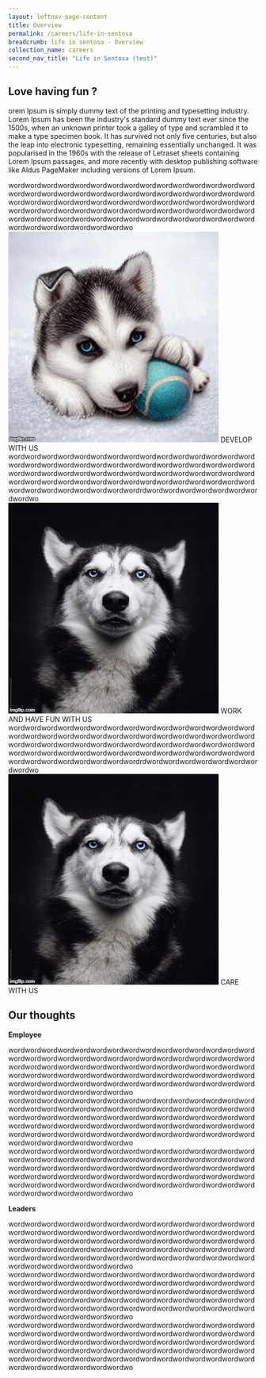 ```yaml
---
layout: leftnav-page-content
title: Overview
permalink: /careers/life-in-sentosa
breadcrumb: life in sentosa - Overview
collection_name: careers
second_nav_title: "Life in Sentosa (test)"
---
```

## Love having fun ?
orem Ipsum is simply dummy text of the printing and typesetting industry. Lorem Ipsum has been the industry's standard dummy text ever since the 1500s, when an unknown printer took a galley of type and scrambled it to make a type specimen book. It has survived not only five centuries, but also the leap into electronic typesetting, remaining essentially unchanged. It was popularised in the 1960s with the release of Letraset sheets containing Lorem Ipsum passages, and more recently with desktop publishing software like Aldus PageMaker including versions of Lorem Ipsum.  

<div class="container">
  <div class="row">
  <div class="col-md-4">
    wordwordwordwordwordwordwordwordwordwordwordwordwordwordwordwordwordwordwordwordwordwordwordwordwordwordwordwordwordwordwordwordwordwordwordwordwordwordwordwordwordwordwordwordwordwordwordwordwordwordwordwordwordwordwordwordwordwordwordwordwordwordwordwordwordwordwordwordwordwordwordwordwordwordwordwordwordwordwordwordwordwordwo

  </div>
  
  <div class="col-md-4">
  <img class="grid-image-1" src="images/test/testimagev1.gif" alt="Flowers in Chania"/>
  <span class="image-text-1">DEVELOP WITH US</span>
 </div>
 
  <div class="col-md-4">
    wordwordwordwordwordwordwordwordwordwordwordwordwordwordwordwordwordwordwordwordwordwordwordwordwordwordwordwordwordwordwordwordwordwordwordwordwordwordwordwordwordwordwordwordwordwordwordwordwordwordwordwordwordwordwordwordwordwordwordwordwordwordwordwordwordwordwordwordrdwordwordwordwordwordwordwordwordwo

  </div>
  </div>
  <div class="row">
  <div class="col-md-4">
<img class="grid-image-2" src="images/test/testimagev2.gif" alt="Flowers in Chania"/>
  <span class="image-text-2">WORK AND HAVE FUN WITH US</span>
 </div>
  
  <div class="col-md-4">
  wordwordwordwordwordwordwordwordwordwordwordwordwordwordwordwordwordwordwordwordwordwordwordwordwordwordwordwordwordwordwordwordwordwordwordwordwordwordwordwordwordwordwordwordwordwordwordwordwordwordwordwordwordwordwordwordwordwordwordwordwordwordwordwordwordwordwordwordrdwordwordwordwordwordwordwordwordwo

  </div>
  
  <div class="col-md-4">
<img class="grid-image-3" src="images/test/testimagev3.gif" alt="Flowers in Chania"/>
  <span class="image-text-3">CARE WITH US</span>
  </div>
  </div>
</div>
  
  
## Our thoughts  
**Employee**

<div class="grid-container-our-thoughts">
  <div class="grid-item-our-thoughts">
    wordwordwordwordwordwordwordwordwordwordwordwordwordwordwordwordwordwordwordwordwordwordwordwordwordwordwordwordwordwordwordwordwordwordwordwordwordwordwordwordwordwordwordwordwordwordwordwordwordwordwordwordwordwordwordwordwordwordwordwordwordwordwordwordwordwordwordwordwordwordwordwordwordwordwordwordwordwordwordwordwordwordwo

  </div>
  <div class="grid-item-our-thoughts">
    wordwordwordwordwordwordwordwordwordwordwordwordwordwordwordwordwordwordwordwordwordwordwordwordwordwordwordwordwordwordwordwordwordwordwordwordwordwordwordwordwordwordwordwordwordwordwordwordwordwordwordwordwordwordwordwordwordwordwordwordwordwordwordwordwordwordwordwordwordwordwordwordwordwordwordwordwordwordwordwordwordwordwo

   </div>
   <div class="grid-item-our-thoughts">
    wordwordwordwordwordwordwordwordwordwordwordwordwordwordwordwordwordwordwordwordwordwordwordwordwordwordwordwordwordwordwordwordwordwordwordwordwordwordwordwordwordwordwordwordwordwordwordwordwordwordwordwordwordwordwordwordwordwordwordwordwordwordwordwordwordwordwordwordwordwordwordwordwordwordwordwordwordwordwordwordwordwordwo

   </div>
</div>
  
**Leaders**  

<div class="grid-container-our-thoughts">
  <div class="grid-item-our-thoughts">
    wordwordwordwordwordwordwordwordwordwordwordwordwordwordwordwordwordwordwordwordwordwordwordwordwordwordwordwordwordwordwordwordwordwordwordwordwordwordwordwordwordwordwordwordwordwordwordwordwordwordwordwordwordwordwordwordwordwordwordwordwordwordwordwordwordwordwordwordwordwordwordwordwordwordwordwordwordwordwordwordwordwordwo

  </div>
  <div class="grid-item-our-thoughts">
    wordwordwordwordwordwordwordwordwordwordwordwordwordwordwordwordwordwordwordwordwordwordwordwordwordwordwordwordwordwordwordwordwordwordwordwordwordwordwordwordwordwordwordwordwordwordwordwordwordwordwordwordwordwordwordwordwordwordwordwordwordwordwordwordwordwordwordwordwordwordwordwordwordwordwordwordwordwordwordwordwordwordwo

   </div>
   <div class="grid-item-our-thoughts">
    wordwordwordwordwordwordwordwordwordwordwordwordwordwordwordwordwordwordwordwordwordwordwordwordwordwordwordwordwordwordwordwordwordwordwordwordwordwordwordwordwordwordwordwordwordwordwordwordwordwordwordwordwordwordwordwordwordwordwordwordwordwordwordwordwordwordwordwordwordwordwordwordwordwordwordwordwordwordwordwordwordwordwo

   </div>
</div>
